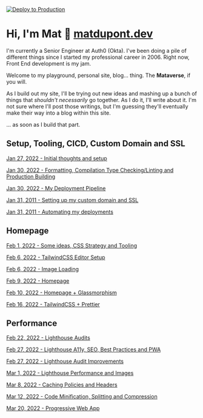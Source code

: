 [![Deploy to Production](https://github.com/matldupont/matdupont-dev/actions/workflows/prod-deploy.yml/badge.svg)](https://github.com/matldupont/matdupont-dev/actions/workflows/prod-deploy.yml)

# Hi, I'm Mat 👋 [matdupont.dev](https://matdupont.dev)

I'm currently a Senior Engineer at Auth0 (Okta). I've been doing a pile of different things since I started my professional career in 2006. Right now, Front End development is my jam.

Welcome to my playground, personal site, blog... thing. The **Mataverse**, if you will.

As I build out my site, I'll be trying out new ideas and mashing up a bunch of things that _shouldn't necessarily_ go together. As I do it, I'll write about it. I'm not sure where I'll post those writings, but I'm guessing they'll eventually make their way into a blog within this site.

... as soon as I build that part.

## Setup, Tooling, CICD, Custom Domain and SSL

[Jan 27, 2022 - Initial thoughts and setup](https://github.com/matldupont/matdupont-dev/blob/main/blog/220127/01-setup.md)

[Jan 30, 2022 - Formatting, Compilation Type Checking/Linting and Production Building](https://github.com/matldupont/matdupont-dev/blob/main/blog/220130/01-setup-continued.md)

[Jan 30, 2022 - My Deployment Pipeline](https://github.com/matldupont/matdupont-dev/blob/main/blog/220130/02-deployment.md)

[Jan 31, 2011 - Setting up my custom domain and SSL](https://github.com/matldupont/matdupont-dev/blob/main/blog/220131/01-custom-domain.md)

[Jan 31, 2011 - Automating my deployments](https://github.com/matldupont/matdupont-dev/blob/main/blog/220131/02-automated-deployments.md)

## Homepage

[Feb 1, 2022 - Some ideas, CSS Strategy and Tooling](https://github.com/matldupont/matdupont-dev/blob/main/blog/220201/01-homepage-tooling.md)

[Feb 6, 2022 - TailwindCSS Editor Setup](https://github.com/matldupont/matdupont-dev/blob/main/blog/220206/01-tailwindcss.md)

[Feb 6, 2022 - Image Loading](https://github.com/matldupont/matdupont-dev/blob/main/blog/220206/02-images.md)

[Feb 9, 2022 - Homepage](https://github.com/matldupont/matdupont-dev/blob/main/blog/220209/01-homepage-issues.md)

[Feb 10, 2022 - Homepage + Glassmorphism](https://github.com/matldupont/matdupont-dev/blob/main/blog/220210/01-homepage-glassmorphism.md)

[Feb 16, 2022 - TailwindCSS + Prettier](https://github.com/matldupont/matdupont-dev/blob/main/blog/220216/01-twcss-prettier.md)

## Performance

[Feb 22, 2022 - Lighthouse Audits](https://github.com/matldupont/matdupont-dev/blob/main/blog/220222/01-lighthouse.md)

[Feb 27, 2022 - Lighthouse A11y, SEO, Best Practices and PWA](https://github.com/matldupont/matdupont-dev/blob/main/blog/220227/01-lighthouse.md)

[Feb 27, 2022 - Lighthouse Audit Improvements](https://github.com/matldupont/matdupont-dev/blob/main/blog/220227/02-improvements.md)

[Mar 1, 2022 - Lighthouse Performance and Images](https://github.com/matldupont/matdupont-dev/blob/main/blog/220301/01-performance.md)

[Mar 8, 2022 - Caching Policies and Headers](https://github.com/matldupont/matdupont-dev/blob/main/blog/220308/01-caching-policies.md)

[Mar 12, 2022 - Code Minification, Splitting and Compression](https://github.com/matldupont/matdupont-dev/blob/main/blog/220312/01-minification-splitting-compression.md)

[Mar 20, 2022 - Progressive Web App](https://github.com/matldupont/matdupont-dev/blob/main/blog/220320/01-progressive-web-app.md)
